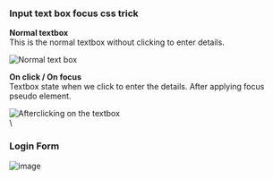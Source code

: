 ### Input text box focus css trick

**Normal textbox** \
This is the normal textbox without clicking to enter details.

![Normal text box](https://github.com/t-sarthak/HTML-and-CSS-modules/assets/152780167/e269d2bb-33dc-4613-bf7a-21502c68dc3a)

**On click / On focus** \
Textbox state when we click to enter the details.
After applying focus pseudo element.

![Afterclicking on the textbox](https://github.com/t-sarthak/HTML-and-CSS-modules/assets/152780167/4183fdc7-4fc3-42a4-acf1-e4f1415c73f0)
\
\
### Login Form

![image](https://github.com/t-sarthak/HTML-and-CSS-modules/assets/152780167/1ccea838-1e0d-4f1d-b9da-2d1c53f999ea)

